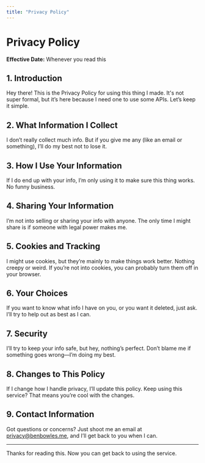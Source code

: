 ```yaml
---
title: "Privacy Policy"
---
```


# Privacy Policy

**Effective Date:** Whenever you read this

## 1. Introduction
Hey there! This is the Privacy Policy for using this thing I made. It's not super formal, but it’s here because I need one to use some APIs. Let’s keep it simple.

## 2. What Information I Collect
I don’t really collect much info. But if you give me any (like an email or something), I’ll do my best not to lose it.

## 3. How I Use Your Information
If I do end up with your info, I’m only using it to make sure this thing works. No funny business.

## 4. Sharing Your Information
I’m not into selling or sharing your info with anyone. The only time I might share is if someone with legal power makes me.

## 5. Cookies and Tracking
I might use cookies, but they’re mainly to make things work better. Nothing creepy or weird. If you’re not into cookies, you can probably turn them off in your browser.

## 6. Your Choices
If you want to know what info I have on you, or you want it deleted, just ask. I’ll try to help out as best as I can.

## 7. Security
I’ll try to keep your info safe, but hey, nothing’s perfect. Don’t blame me if something goes wrong—I’m doing my best.

## 8. Changes to This Policy
If I change how I handle privacy, I’ll update this policy. Keep using this service? That means you’re cool with the changes.

## 9. Contact Information
Got questions or concerns? Just shoot me an email at privacy@benbowles.me, and I’ll get back to you when I can.

---

Thanks for reading this. Now you can get back to using the service.
